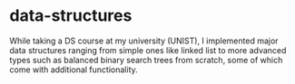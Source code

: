 # data-structures
While taking a DS course at my university (UNIST), I implemented major data structures ranging from simple ones like linked list to more advanced types such as balanced binary search trees from scratch, some of which come with additional functionality.

